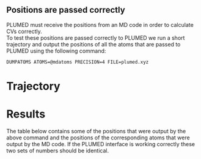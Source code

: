 Positions are passed correctly
------------------------------

PLUMED must receive the positions from an MD code in order to calculate CVs correctly.  
To test these positions are passed correctly to PLUMED we run a short trajectory and output the positions of all the atoms 
that are passed to PLUMED using the following command: 

```plumed
DUMPATOMS ATOMS=@mdatoms PRECISION=4 FILE=plumed.xyz
```

# Trajectory

# Results

The table below contains some of the positions that were output by the above command and the positions of the corresponding atoms 
that were output by the MD code.  If the PLUMED interface is working correctly these two sets of numbers should be identical.

